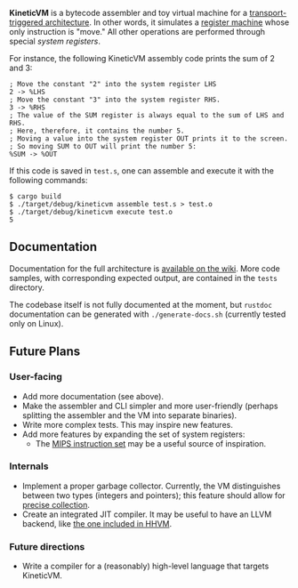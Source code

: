 **KineticVM** is a bytecode assembler and toy virtual machine for a [transport-triggered architecture](https://en.wikipedia.org/wiki/Transport_triggered_architecture). In other words, it simulates a [register machine](https://en.wikipedia.org/wiki/Register_machine) whose only instruction is "move." All other operations are performed through special *system registers*.

For instance, the following KineticVM assembly code prints the sum of 2 and 3:
```
; Move the constant "2" into the system register LHS
2 -> %LHS
; Move the constant "3" into the system register RHS.
3 -> %RHS
; The value of the SUM register is always equal to the sum of LHS and RHS.
; Here, therefore, it contains the number 5. 
; Moving a value into the system register OUT prints it to the screen.
; So moving SUM to OUT will print the number 5:
%SUM -> %OUT
```

If this code is saved in `test.s`, one can assemble and execute it with the following commands:
```
$ cargo build
$ ./target/debug/kineticvm assemble test.s > test.o
$ ./target/debug/kineticvm execute test.o
5
```

## Documentation

Documentation for the full architecture is [available on the wiki](https://github.com/jasonhansel/kineticvm/wiki). More code samples, with corresponding expected output, are contained in the `tests` directory.

The codebase itself is not fully documented at the moment, but `rustdoc` documentation can be generated with `./generate-docs.sh` (currently tested only on Linux).

## Future Plans

### User-facing
* Add more documentation (see above).
* Make the assembler and CLI simpler and more user-friendly (perhaps splitting the assembler and the VM into separate binaries).
* Write more complex tests. This may inspire new features.
* Add more features by expanding the set of system registers:
    + The [MIPS instruction set](http://www.mrc.uidaho.edu/mrc/people/jff/digital/MIPSir.html) may be a useful source of inspiration.
    
### Internals
* Implement a proper garbage collector. Currently, the VM distinguishes between two types (integers and pointers); this feature should allow for [precise collection](https://en.wikipedia.org/wiki/Tracing_garbage_collection#Precise_vs._conservative_and_internal_pointers).
* Create an integrated JIT compiler. It may be useful to have an LLVM backend, like [the one included in HHVM](http://hhvm.com/blog/10205/llvm-code-generation-in-hhvm).

### Future directions
* Write a compiler for a (reasonably) high-level language that targets KineticVM.
